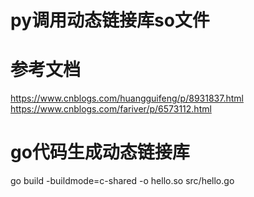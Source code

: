 # py调用动态链接库so文件

# 参考文档
https://www.cnblogs.com/huangguifeng/p/8931837.html
https://www.cnblogs.com/fariver/p/6573112.html


# go代码生成动态链接库
go build -buildmode=c-shared -o hello.so src/hello.go